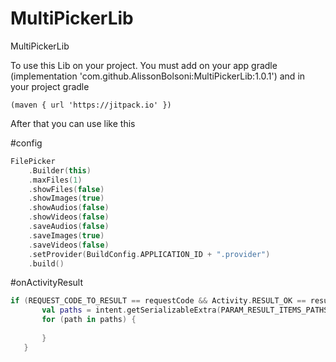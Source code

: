 # MultiPickerLib
MultiPickerLib

To use this Lib on your project. 
You must add on your app gradle
(implementation 'com.github.AlissonBolsoni:MultiPickerLib:1.0.1')
and
in your project gradle

```
(maven { url 'https://jitpack.io' })
```

After that you can use like this

#config
```kotlin
FilePicker
    .Builder(this)
    .maxFiles(1)
    .showFiles(false)
    .showImages(true)
    .showAudios(false)
    .showVideos(false)
    .saveAudios(false)
    .saveImages(true)
    .saveVideos(false)
    .setProvider(BuildConfig.APPLICATION_ID + ".provider")
    .build()
```

#onActivityResult
```kotlin
if (REQUEST_CODE_TO_RESULT == requestCode && Activity.RESULT_OK == resultCode && data != null) {
       val paths = intent.getSerializableExtra(PARAM_RESULT_ITEMS_PATHS) as ArrayList<String>
       for (path in paths) {
   
       }
   }
   ```
